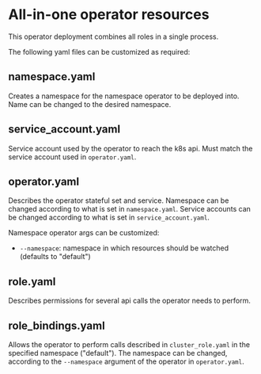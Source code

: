 # All-in-one operator resources

This operator deployment combines all roles in a single process.

The following yaml files can be customized as required:

## namespace.yaml

Creates a namespace for the namespace operator to be deployed into. Name can be changed to the desired namespace.

## service_account.yaml

Service account used by the operator to reach the k8s api. Must match the service account used in `operator.yaml`.

## operator.yaml

Describes the operator stateful set and service.
Namespace can be changed according to what is set in `namespace.yaml`.
Service accounts can be changed according to what is set in `service_account.yaml`.

Namespace operator args can be customized:

* `--namespace`: namespace in which resources should be watched (defaults to "default")

## role.yaml

Describes permissions for several api calls the operator needs to perform.

## role_bindings.yaml

Allows the operator to perform calls described in `cluster_role.yaml` in the specified namespace ("default"). The namespace can be changed, according to the `--namespace` argument of the operator in `operator.yaml`.
